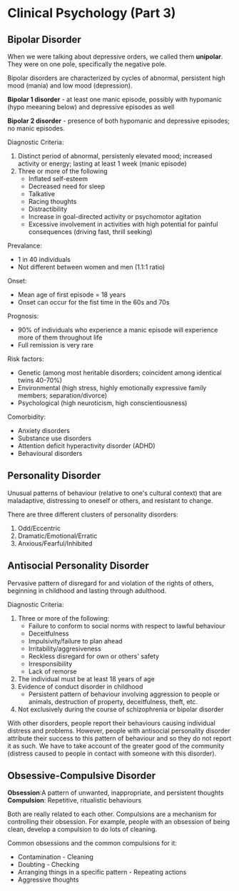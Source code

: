 # Clinical Psychology (Part 3)

## Bipolar Disorder
When we were talking about depressive orders, we called them **unipolar**. They
were on one pole, specifically the negative pole.

Bipolar disorders are characterized by cycles of abnormal, persistent high mood
(mania) and low mood (depression).

**Bipolar 1 disorder** - at least one manic episode, possibly with hypomanic
(hypo meeaning below) and depressive episodes as well

**Bipolar 2 disorder** - presence of both hypomanic and depressive episodes; no
manic episodes.

Diagnostic Criteria:
1. Distinct period of abnormal, persistenly elevated mood; increased activity
   or energy; lasting at least 1 week (manic episode)
2. Three or more of the following
	* Inflated self-esteem
	* Decreased need for sleep
	* Talkative
	* Racing thoughts
	* Distractibility
	* Increase in goal-directed activity or psychomotor agitation
	* Excessive involvement in activities with high potential for painful
	  consequences (driving fast, thrill seeking)

Prevalance:
* 1 in 40 individuals
* Not different between women and men (1.1:1 ratio)

Onset:
* Mean age of first episode = 18 years
* Onset can occur for the fist time in the 60s and 70s

Prognosis:
* 90% of individuals who experience a manic episode will experience more of
  them throughout life
* Full remission is very rare

Risk factors:
* Genetic (among most heritable disorders; coincident among identical twins
  40-70%)
* Environmental (high stress, highly emotionally expressive family members;
  separation/divorce)
* Psychological (high neuroticism, high conscientiousness)

Comorbidity:
* Anxiety disorders
* Substance use disorders
* Attention deficit hyperactivity disorder (ADHD)
* Behavioural disorders

## Personality Disorder
Unusual patterns of behaviour (relative to one's cultural context) that are
maladaptive, distressing to oneself or others, and resistant to change.

There are three different clusters of personality disorders:
1. Odd/Eccentric
2. Dramatic/Emotional/Erratic
3. Anxious/Fearful/Inhibited

## Antisocial Personality Disorder
Pervasive pattern of disregard for and violation of the rights of others,
beginning in childhood and lasting through adulthood.

Diagnostic Criteria:
1. Three or more of the following:
	* Failure to conform to social norms with respect to lawful behaviour
	* Deceitfulness
	* Impulsivity/failure to plan ahead
	* Irritability/aggresiveness
	* Reckless disregard for own or others' safety
	* Irresponsibility
	* Lack of remorse
2. The individual must be at least 18 years of age
3. Evidence of conduct disorder in childhood
	* Persistent pattern of behaviour involving aggression to people or animals,
		destruction of property, deceitfulness, theft, etc.
4. Not exclusively during the course of schizophrenia or bipolar disorder

With other disorders, people report their behaviours causing individual
distress and problems. However, people with antisocial personality disorder
attribute their success to this pattern of behaviour and so they do not report
it as such. We have to take account of the greater good of the community
(distress caused to people in contact with someone with this disorder).

## Obsessive-Compulsive Disorder
**Obsession**:A pattern of unwanted, inappropriate, and persistent thoughts  
**Compulsion**: Repetitive, ritualistic behaviours

Both are really related to each other. Compulsions are a mechanism for
controlling their obsession. For example, people with an obsession of being
clean, develop a compulsion to do lots of cleaning.

Common obsessions and the common compulsions for it:
* Contamination - Cleaning
* Doubting - Checking
* Arranging things in a specific pattern - Repeating actions
* Aggressive thoughts
